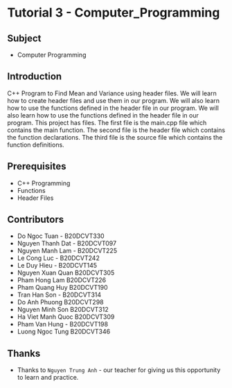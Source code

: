 # Tutorial 3 - Computer_Programming

## Subject
* Computer Programming

## Introduction
C++ Program to Find Mean and Variance using header files. We will learn how to create header files and use them in our program. We will also learn how to use the functions defined in the header file in our program. We will also learn how to use the functions defined in the header file in our program. This project has  files. The first file is the main.cpp file which contains the main function. The second file is the header file which contains the function declarations. The third file is the source file which contains the function definitions.

## Prerequisites
* C++ Programming
* Functions
* Header Files
## Contributors
* Do Ngoc Tuan - B20DCVT330
* Nguyen Thanh Dat - B20DCVT097
* Nguyen Manh Lam - B20DCVT225
* Le Cong Luc - B20DCVT242
* Le Duy Hieu - B20DCVT145
* Nguyen Xuan Quan B20DCVT305
* Pham Hong Lam B20DCVT226
* Pham Quang Huy B20DCVT190
* Tran Han Son - B20DCVT314
* Do Anh Phuong B20DCVT298
* Nguyen Minh Son B20DCVT312
* Ha Viet Manh Quoc B20DCVT309
* Pham Van Hung - B20DCVT198
* Luong Ngoc Tung B20DCVT346

## Thanks
* Thanks to `Nguyen Trung Anh` - our teacher for giving us this opportunity to learn and practice.

